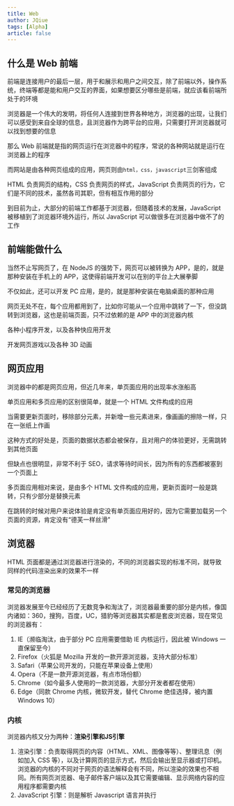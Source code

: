 ```yaml
---
title: Web
author: JQiue
tags: [Alpha]
article: false
---
```


## 什么是 Web 前端

前端是连接用户的最后一层，用于和展示和用户之间交互，除了前端以外，操作系统，终端等都是能和用户交互的界面，如果想要区分哪些是前端，就应该看前端所处于的环境

浏览器是一个伟大的发明，将任何人连接到世界各种地方，浏览器的出现，让我们可以感受到来自全球的信息，且浏览器作为跨平台的应用，只需要打开浏览器就可以找到想要的信息

那么 Web 前端就是指的网页运行在浏览器中的程序，常说的各种网站就是运行在浏览器上的程序

而网站是由各种网页组成的应用，网页则由`html，css，javascript`三剑客组成

HTML 负责网页的结构，CSS 负责网页的样式，JavaScript 负责网页的行为，它们是不同的技术，虽然各司其职，但有相互作用的部分

到目前为止，大部分的前端工作都基于浏览器，但随着技术的发展，JavaScript 被移植到了浏览器环境外运行，所以 JavaScript 可以做很多在浏览器中做不了的工作

## 前端能做什么

当然不止写网页了，在 NodeJS 的强势下，网页可以被转换为 APP，是的，就是那种安装在手机上的 APP，这使得前端开发可以在别的平台上大展拳脚

不仅如此，还可以开发 PC 应用，是的，就是那种安装在电脑桌面的那种应用

网页无处不在，每个应用都用到了，比如你可能从一个应用中跳转了一下，但没跳转到浏览器，这也是前端页面，只不过依赖的是 APP 中的浏览器内核

各种小程序开发，以及各种快应用开发

开发网页游戏以及各种 3D 动画

## 网页应用

浏览器中的都是网页应用，但近几年来，单页面应用的出现率水涨船高

单页应用和多页应用的区别很简单，就是一个 HTML 文件构成的应用

当需要更新页面时，移除部分元素，并新增一些元素进来，像画画的擦除一样，只在一张纸上作画

这种方式的好处是，页面的数据状态都会被保存，且对用户的体验更好，无需跳转到其他页面

但缺点也很明显，非常不利于 SEO，请求等待时间长，因为所有的东西都被塞到一个页面上

多页面应用相对来说，是由多个 HTML 文件构成的应用，更新页面时一般是跳转，只有少部分是替换元素

在跳转的时候对用户来说体验是肯定没有单页面应用好的，因为它需要加载另一个页面的资源，肯定没有“德芙一样丝滑”

## 浏览器

HTML 页面都是通过浏览器进行渲染的，不同的浏览器实现的标准不同，就导致同样的代码渲染出来的效果不一样

### 常见的浏览器

浏览器发展至今已经经历了无数竞争和淘汰了，浏览器最重要的部分是内核，像国内诸如：360，搜狗，百度，UC，猎豹等浏览器其实都是套皮浏览器，现在常见的浏览器有：

1. IE（濒临淘汰，由于部分 PC 应用需要借助 IE 内核运行，因此被 Windows 一直保留至今）
2. Firefox（火狐是 Mozilla 开发的一款开源浏览器，支持大部分标准）
3. Safari（苹果公司开发的，只能在苹果设备上使用）
4. Opera（不是一款开源浏览器，有点市场份额）
5. Chrome（如今最多人使用的一款浏览器，大部分开发者都在使用）
6. Edge（同款 Chrome 内核，微软开发，替代 Chrome 绝佳选择，被内置 Windows 10）

### 内核

浏览器内核又分为两种：**渲染引擎和JS引擎**

1. 渲染引擎：负责取得网页的内容（HTML、XML、图像等等）、整理讯息（例如加入 CSS 等），以及计算网页的显示方式，然后会输出至显示器或打印机。浏览器的内核的不同对于网页的语法解释会有不同，所以渲染的效果也不相同。所有网页浏览器、电子邮件客户端以及其它需要编辑、显示网络内容的应用程序都需要内核
2. JavaScript 引擎：则是解析 Javascript 语言并执行
